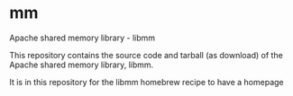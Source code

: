 mm
==

Apache shared memory library - libmm

This repository contains the source code and tarball (as download) of the Apache shared memory library, libmm.

It is in this repository for the libmm homebrew recipe to have a homepage
